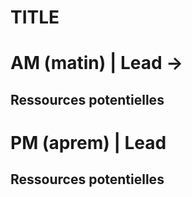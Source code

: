 # TITLE
# AM (matin) | Lead -> 

## Ressources potentielles

# PM (aprem) | Lead 

## Ressources potentielles

